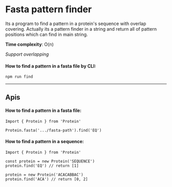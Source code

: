 # Fasta pattern finder

Its a program to find a pattern in a protein's sequence with overlap covering. Actually its a pattern finder in a string and return all of pattern positions which can find in main string.

**Time complexity**: O(n)

_Support overlapping_

#### How to find a pattern in a fasta file by CLI:

```BASH
npm run find
```

---

## Apis

#### How to find a pattern in a fasta file:

```JS
Import { Protein } from 'Protein'

Protein.fasta('.../fasta-path').find('EQ')
```

#### How to find a pattern in a sequence:

```JS
Import { Protein } from 'Protein'

const protein = new Protein('SEQUENCE')
protein.find('EQ') // return [1]

protein = new Protein('ACACABBAC')
protein.find('ACA') // return [0, 2]
```

